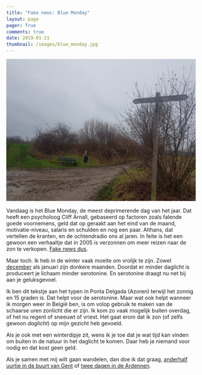 ```yaml
---
title: "Fake news: Blue Monday"
layout: page
pager: True
comments: true
date: 2019-01-21
thumbnail: /images/blue_monday.jpg
---
```


![Blue Monday](/images/blue_monday.jpg)

Vandaag is het Blue Monday, de meest deprimerende dag van het jaar. Dat heeft een psycholoog Cliff Arnall, gebaseerd op factoren zoals falende goede voornemens, geld dat op geraakt aan het eind van de maand, motivatie-niveau, salaris en schulden en nog een paar. Althans, dat vertellen de kranten, en de ochtendradio ons al jaren. In feite is het een gewoon een verhaaltje dat in 2005 is verzonnen om meer reizen naar de zon te verkopen. [Fake news dus](https://nl.wikipedia.org/wiki/Blue_Monday_(dag)).

Maar toch. Ik heb in de winter vaak moeite om vrolijk te zijn. Zowel [december](/c/a/winterstress.html) als januari zijn donkere maanden. Doordat er minder daglicht is produceert je lichaam minder serotonine. En serotonine draagt nu net bij aan je geluksgevoel.

Ik ben dit tekstje aan het typen in Ponta Delgada (Azoren) terwijl het zonnig en 15 graden is. Dat helpt voor de serotonine. Maar wat ook helpt wanneer ik morgen weer in België ben, is om volop gebruik te maken van de schaarse uren zonlicht die er zijn. Ik kom zo vaak mogelijk buiten overdag, of het nu regent of sneeuwt of vriest. Het gaat erom dat ik zon (of zelfs gewoon *daglicht*) op mijn gezicht heb gevoeld. 

Als je ook met een winterdipje zit, wens ik je toe dat je wat tijd kan vinden om buiten in de natuur in het daglicht te komen. Daar heb je niemand voor nodig en dat kost geen geld.

Als je samen met mij wilt gaan wandelen, dan doe ik dat graag, [anderhalf uurtje in de buurt van Gent](/wandel_met_mij.html) of [twee dagen in de Ardennen](/news/tweedaagse1.html).


